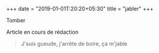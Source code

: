 +++
date = "2019-01-01T:20:20+05:30"
title = "jabler"
+++

Tomber
<!--more-->
Article en cours de rédaction

> J'suis gueude, j'arrête de boire, ça m'jable

